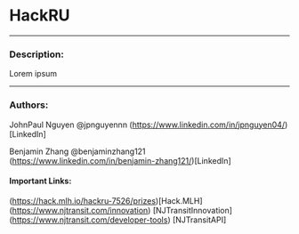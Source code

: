 # HackRU

---

### Description:

Lorem ipsum

---

### Authors:

JohnPaul Nguyen @jpnguyennn (https://www.linkedin.com/in/jpnguyen04/)[LinkedIn]

Benjamin Zhang @benjaminzhang121 (https://www.linkedin.com/in/benjamin-zhang121/)[LinkedIn]

#### Important Links:

(https://hack.mlh.io/hackru-7526/prizes)[Hack.MLH]
(https://www.njtransit.com/innovation) [NJTransitInnovation]
(https://www.njtransit.com/developer-tools) [NJTransitAPI]

